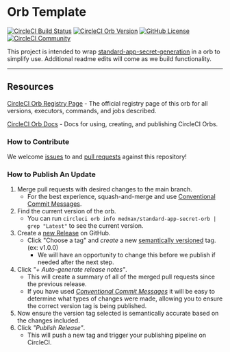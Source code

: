# Orb Template


[![CircleCI Build Status](https://circleci.com/gh/mednax-it/standard-app-secret-orb.svg?style=shield "CircleCI Build Status")](https://circleci.com/gh/mednax-it/standard-app-secret-orb) [![CircleCI Orb Version](https://badges.circleci.com/orbs/mednax/standard-app-secret-orb.svg)](https://circleci.com/developer/orbs/orb/mednax/standard-app-secret-orb) [![GitHub License](https://img.shields.io/badge/license-MIT-lightgrey.svg)](https://raw.githubusercontent.com/mednax-it/standard-app-secret-orb/master/LICENSE) [![CircleCI Community](https://img.shields.io/badge/community-CircleCI%20Discuss-343434.svg)](https://discuss.circleci.com/c/ecosystem/orbs)



This project is intended to wrap [standard-app-secret-generation](https://github.com/mednax-it/standard-app-secret-generation) in a orb to simplify use.  Additional readme edits will come as we build functionality.

---

## Resources

[CircleCI Orb Registry Page](https://circleci.com/developer/orbs/orb/mednax/standard-app-secret-orb) - The official registry page of this orb for all versions, executors, commands, and jobs described.

[CircleCI Orb Docs](https://circleci.com/docs/orb-intro/#section=configuration) - Docs for using, creating, and publishing CircleCI Orbs.

### How to Contribute

We welcome [issues](https://github.com/mednax-it/standard-app-secret-orb/issues) to and [pull requests](https://github.com/mednax-it/standard-app-secret-orb/pulls) against this repository!

### How to Publish An Update
1. Merge pull requests with desired changes to the main branch.
    - For the best experience, squash-and-merge and use [Conventional Commit Messages](https://conventionalcommits.org/).
2. Find the current version of the orb.
    - You can run `circleci orb info mednax/standard-app-secret-orb | grep "Latest"` to see the current version.
3. Create a [new Release](https://github.com/mednax-it/standard-app-secret-orb/releases/new) on GitHub.
    - Click "Choose a tag" and _create_ a new [semantically versioned](http://semver.org/) tag. (ex: v1.0.0)
      - We will have an opportunity to change this before we publish if needed after the next step.
4.  Click _"+ Auto-generate release notes"_.
    - This will create a summary of all of the merged pull requests since the previous release.
    - If you have used _[Conventional Commit Messages](https://conventionalcommits.org/)_ it will be easy to determine what types of changes were made, allowing you to ensure the correct version tag is being published.
5. Now ensure the version tag selected is semantically accurate based on the changes included.
6. Click _"Publish Release"_.
    - This will push a new tag and trigger your publishing pipeline on CircleCI.
